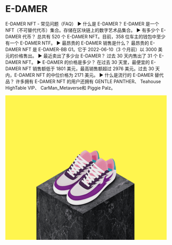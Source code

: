 # E-DAMER

E-DAMER NFT - 常见问题（FAQ）
▶ 什么是 E-DAMER？
E-DAMER 是一个 NFT（不可替代代币）集合。存储在区块链上的数字艺术品集合。
▶ 有多少个 E-DAMER 代币？
总共有 520 个 E-DAMER NFT。目前，358 位车主的钱包中至少有一个 E-DAMER NTF。
▶ 最昂贵的 E-DAMER 销售是什么？
最昂贵的 E-DAMER NFT 是 E-DAMER-BB G1。它于 2022-06-10（3 个月前）以 3000 美元的价格售出。
▶ 最近卖出了多少台 E-DAMER？
过去 30 天内售出了 31 个 E-DAMER NFT。
▶ E-DAMER 的价格是多少？
在过去 30 天里，最便宜的 E-DAMER NFT 销售额低于 1801 美元，最高销售额超过 2976 美元。过去 30 天内，E-DAMER NFT 的中位价格为 2171 美元。
▶ 什么是流行的 E-DAMER 替代品？
许多拥有 E-DAMER NFT 的用户还拥有 GENTLE PANTHER、 Teahouse HighTable VIP、 CarMan_Metaverse和 Piggie Palz。

![nft](1.png)
